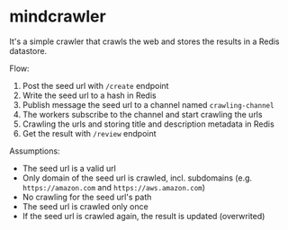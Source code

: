 # mindcrawler

It's a simple crawler that crawls the web and stores the results in a Redis datastore.

Flow:

1. Post the seed url with `/create` endpoint
2. Write the seed url to a hash in Redis
3. Publish message the seed url to a channel named `crawling-channel`
4. The workers subscribe to the channel and start crawling the urls
5. Crawling the urls and storing title and description metadata in Redis
6. Get the result with `/review` endpoint

Assumptions:

- The seed url is a valid url
- Only domain of the seed url is crawled, incl. subdomains (e.g. `https://amazon.com` and `https://aws.amazon.com`)
- No crawling for the seed url's path
- The seed url is crawled only once
- If the seed url is crawled again, the result is updated (overwrited)